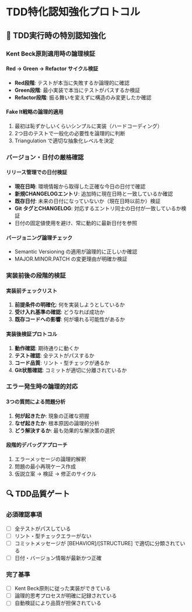 # TDD特化認知強化プロトコル

## 🧠 TDD実行時の特別認知強化

### Kent Beck原則適用時の論理検証

#### Red → Green → Refactor サイクル検証
- **Red段階**: テストが本当に失敗するか論理的に確認
- **Green段階**: 最小実装で本当にテストがパスするか検証  
- **Refactor段階**: 振る舞いを変えずに構造のみ変更したか確認

#### Fake It戦略の論理的適用
1. 最初は恥ずかしいくらいシンプルに実装（ハードコーディング）
2. 2つ目のテストで一般化の必要性を論理的に判断
3. Triangulation で適切な抽象化レベルを決定

### バージョン・日付の厳格確認

#### リリース管理での日付検証
- **現在日時**: 環境情報から取得した正確な今日の日付で確認
- **新規CHANGELOGエントリ**: 追加時に現在日時と一致しているか確認
- **既存日付**: 未来の日付になっていないか（現在日時以前か）検証
- **Git タグとCHANGELOG**: 対応するエントリ同士の日付が一致しているか検証
- 日付の固定値使用を避け、常に動的に最新日付を参照

#### バージョニング論理チェック
- Semantic Versioning の適用が論理的に正しいか確認
- MAJOR.MINOR.PATCH の変更理由が明確か検証

### 実装前後の段階的検証

#### 実装前チェックリスト
1. **前提条件の明確化**: 何を実装しようとしているか
2. **受け入れ基準の確認**: どうなれば成功か
3. **既存コードへの影響**: 何が壊れる可能性があるか

#### 実装後検証プロトコル
1. **動作確認**: 期待通りに動くか
2. **テスト確認**: 全テストがパスするか
3. **コード品質**: リント・型チェックが通るか
4. **Git状態確認**: コミットが適切に分離されているか

### エラー発生時の論理的対応

#### 3つの質問による問題分析
1. **何が起きたか**: 現象の正確な把握
2. **なぜ起きたか**: 根本原因の論理的分析  
3. **どう解決するか**: 最も効果的な解決策の選択

#### 段階的デバッグアプローチ
1. エラーメッセージの論理的解釈
2. 問題の最小再現ケース作成
3. 仮説立案 → 検証 → 修正のサイクル

## 🔍 TDD品質ゲート

### 必須確認事項
- [ ] 全テストがパスしている
- [ ] リント・型チェックエラーがない
- [ ] コミットメッセージが [BEHAVIOR]/[STRUCTURE] で適切に分類されている
- [ ] 日付・バージョン情報が最新かつ正確

### 完了基準
- [ ] Kent Beck原則に従った実装ができている
- [ ] 論理的思考プロセスが明確に記録されている
- [ ] 自動検証により品質が担保されている